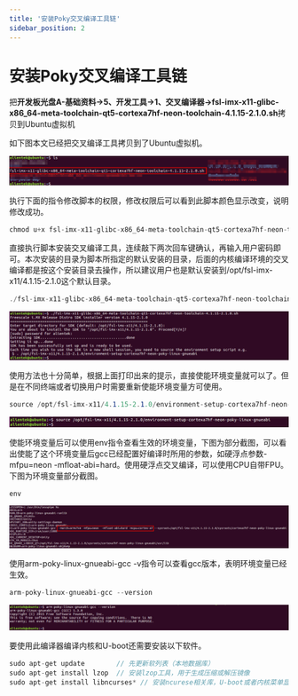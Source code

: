 ```yaml
---
title: '安装Poky交叉编译工具链'
sidebar_position: 2
---
```


# 安装Poky交叉编译工具链

把**开发板光盘A-基础资料->5、开发工具->1、交叉编译器->fsl-imx-x11-glibc-x86_64-meta-toolchain-qt5-cortexa7hf-neon-toolchain-4.1.15-2.1.0.sh**拷贝到Ubuntu虚拟机

如下图本文已经把交叉编译工具拷贝到了Ubuntu虚拟机。

![4.2.1](./img/4.2.1.png)

执行下面的指令修改脚本的权限，修改权限后可以看到此脚本颜色显示改变，说明修改成功。
```c#
chmod u+x fsl-imx-x11-glibc-x86_64-meta-toolchain-qt5-cortexa7hf-neon-toolchain-4.1.15-2.1.0.sh
```
直接执行脚本安装交叉编译工具，连续敲下两次回车键确认，再输入用户密码即可。本次安装的目录为脚本所指定的默认安装的目录，后面的内核编译环境的交叉编译都是按这个安装目录去操作，所以建议用户也是默认安装到/opt/fsl-imx-x11/4.1.15-2.1.0这个默认目录。
```c#
./fsl-imx-x11-glibc-x86_64-meta-toolchain-qt5-cortexa7hf-neon-toolchain-4.1.15-2.1.0.sh
```
![4.2.2](./img/4.2.2.png)

使用方法也十分简单，根据上面打印出来的提示，直接使能环境变量就可以了。但是在不同终端或者切换用户时需要重新使能环境变量方可使用。
```c#
source /opt/fsl-imx-x11/4.1.15-2.1.0/environment-setup-cortexa7hf-neon-poky-linux-gnueabi
```

![4.2.3](./img/4.2.3.png)

使能环境变量后可以使用env指令查看生效的环境变量，下图为部分截图，可以看出使能了这个环境变量后gcc已经配置好编译时所用的参数，如硬浮点参数-mfpu=neon -mfloat-abi=hard。使用硬浮点交叉编译，可以使用CPU自带FPU。下图为环境变量部分截图。
```c#
env
```

![4.2.4](./img/4.2.4.png)

使用arm-poky-linux-gnueabi-gcc -v指令可以查看gcc版本，表明环境变量已经生效。
```c#
arm-poky-linux-gnueabi-gcc --version
```
![4.2.5](./img/4.2.5.png)

要使用此编译器编译内核和U-boot还需要安装以下软件。
```c#
sudo apt-get update        // 先更新软列表（本地数据库）
sudo apt-get install lzop  // 安装lzop工具，用于生成压缩或解压镜像
sudo apt-get install libncurses* // 安装ncurese相关库，U-boot或者内核菜单显示时需要
```
